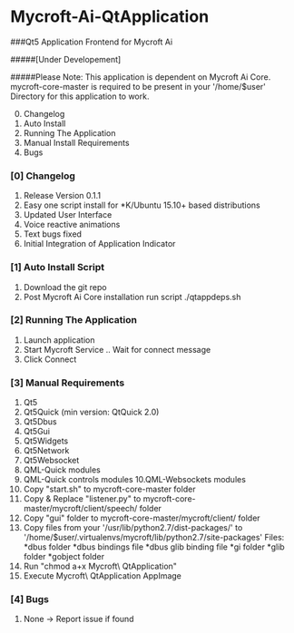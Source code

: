 # Mycroft-Ai-QtApplication
###Qt5 Application Frontend for Mycroft Ai

#####[Under Developement]

#####Please Note: This application is dependent on Mycroft Ai Core. mycroft-core-master is required to be present in your '/home/$user' Directory for this application to work.

0. Changelog
1. Auto Install
2. Running The Application
3. Manual Install Requirements
4. Bugs

### [0] Changelog
   1. Release Version 0.1.1
   2. Easy one script install for *K/Ubuntu 15.10+ based distributions
   3. Updated User Interface
   4. Voice reactive animations
   5. Text bugs fixed
   6. Initial Integration of Application Indicator 

### [1] Auto Install Script
   1. Download the git repo
   2. Post Mycroft Ai Core installation run script ./qtappdeps.sh

### [2] Running The Application
   1. Launch application
   2. Start Mycroft Service .. Wait for connect message
   3. Click Connect

### [3] Manual Requirements
   1. Qt5
   2. Qt5Quick (min version: QtQuick 2.0)
   3. Qt5Dbus
   4. Qt5Gui
   5. Qt5Widgets
   6. Qt5Network
   7. Qt5Websocket
   8. QML-Quick modules
   9. QML-Quick controls modules
   10.QML-Websockets modules
   11. Copy "start.sh" to mycroft-core-master folder
   12. Copy & Replace "listener.py" to mycroft-core-master/mycroft/client/speech/ folder
   13. Copy "gui" folder to mycroft-core-master/mycroft/client/ folder
   14. Copy files from your '/usr/lib/python2.7/dist-packages/' to '/home/$user/.virtualenvs/mycroft/lib/python2.7/site-packages' Files: *dbus folder *dbus bindings file *dbus glib binding file *gi folder *glib folder *gobject folder
   15. Run "chmod a+x Mycroft\ QtApplication"
   16. Execute Mycroft\ QtApplication AppImage 

### [4] Bugs
   1. None -> Report issue if found
